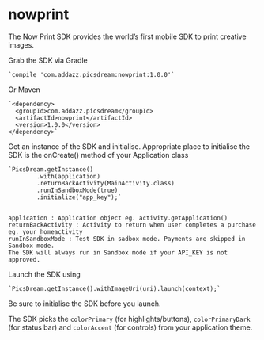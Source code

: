 # nowprint
The Now Print SDK provides the world’s first mobile SDK to print creative images.

Grab the SDK via Gradle


    `compile 'com.addazz.picsdream:nowprint:1.0.0'`

Or Maven


    `<dependency>
      <groupId>com.addazz.picsdream</groupId>
      <artifactId>nowprint</artifactId>
      <version>1.0.0</version>
    </dependency>`


Get an instance of the SDK and initialise. Appropriate place to initialise the SDK is the onCreate() method of your Application class


    `PicsDream.getInstance()
            .with(application)
            .returnBackActivity(MainActivity.class) 
            .runInSandboxMode(true)
            .initialize("app_key");`


    application : Application object eg. activity.getApplication()
    returnBackActivity : Activity to return when user completes a purchase eg. your homeactivity
    runInSandboxMode : Test SDK in sadbox mode. Payments are skipped in Sandbox mode.
    The SDK will always run in Sandbox mode if your API_KEY is not approved.


Launch the SDK using 


    `PicsDream.getInstance().withImageUri(uri).launch(context);`

Be sure to initialise the SDK before you launch.

The SDK picks the `colorPrimary` (for highlights/buttons), `colorPrimaryDark` (for status bar) and `colorAccent` (for controls) from your application theme.
